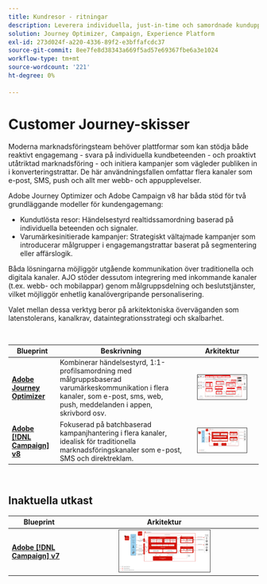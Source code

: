 ```yaml
---
title: Kundresor - ritningar
description: Leverera individuella, just-in-time och samordnade kundupplevelser för alla skärmar.
solution: Journey Optimizer, Campaign, Experience Platform
exl-id: 273d024f-a220-4336-89f2-e3bffafcdc37
source-git-commit: 8ee7fe8d38343a669f5ad57e69367fbe6a3e1024
workflow-type: tm+mt
source-wordcount: '221'
ht-degree: 0%

---
```


# Customer Journey-skisser

Moderna marknadsföringsteam behöver plattformar som kan stödja både reaktivt engagemang - svara på individuella kundbeteenden - och proaktivt utåtriktad marknadsföring - och initiera kampanjer som vägleder publiken in i konverteringstrattar. De här användningsfallen omfattar flera kanaler som e-post, SMS, push och allt mer webb- och appupplevelser.

Adobe Journey Optimizer och Adobe Campaign v8 har båda stöd för två grundläggande modeller för kundengagemang:

- Kundutlösta resor: Händelsestyrd realtidssamordning baserad på individuella beteenden och signaler.
- Varumärkesinitierade kampanjer: Strategiskt vältajmade kampanjer som introducerar målgrupper i engagemangstrattar baserat på segmentering eller affärslogik.

Båda lösningarna möjliggör utgående kommunikation över traditionella och digitala kanaler. AJO stöder dessutom integrering med inkommande kanaler (t.ex. webb- och mobilappar) genom målgruppsdelning och beslutstjänster, vilket möjliggör enhetlig kanalövergripande personalisering.

Valet mellan dessa verktyg beror på arkitektoniska överväganden som latenstolerans, kanalkrav, dataintegrationsstrategi och skalbarhet.

<br>

| Blueprint | Beskrivning | Arkitektur |
|---|---|:---:|
| **[Adobe Journey Optimizer](journey-optimizer/journey-optimizer-overview.md)** | Kombinerar händelsestyrd, 1:1-profilsamordning med målgruppsbaserad varumärkeskommunikation i flera kanaler, som e-post, sms, web, push, meddelanden i appen, skrivbord osv. | <img src="journey-optimizer/images/ajo-architecture.svg" alt="Referensarkitektur för Journey Optimizer Blueprint" style="width:75%; border:1px solid #4a4a4a" class="modal-image" /> |
| **[Adobe [!DNL Campaign] v8](campaign-v8/campaign-v8-overview.md)** | Fokuserad på batchbaserad kampanjhantering i flera kanaler, idealisk för traditionella marknadsföringskanaler som e-post, SMS och direktreklam. | <img src="campaign-v8/images/campaign-v8-architecture.svg" alt="Referensarkitektur för Campaign v8-utkast" style="width:75%; border:1px solid #4a4a4a" class="modal-image" /> |

<br>

## Inaktuella utkast

| Blueprint | Arkitektur |
|---|:---:|
| **[Adobe [!DNL Campaign] v7](campaign-v7/campaign-v7-overview.md)** | <img src="campaign-v7/images/campaign-v7-architecture.svg" alt="Referensarkitektur för Campaign v7 Blueprint" style="width:50%; border:1px solid #4a4a4a" class="modal-image" /> |